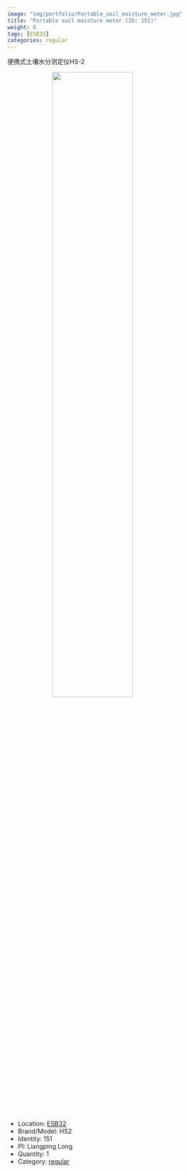 ```yaml
---
image: "img/portfolio/Portable_soil_moisture_meter.jpg"
title: "Portable soil moisture meter (ID: 151)"
weight: 0
tags: [ESB32]
categories: regular
---
```


便携式土壤水分测定仪HS-2

<!--more-->

<img src="../../img/portfolio/Portable_soil_moisture_meter.jpg" width="60%" style="display: block; margin: auto;">

- Location: [ESB32](../../tags/esb32)
- Brand/Model: HS2
- Identity: 151
- PI: Liangping Long
- Quantity: 1
- Category: [regular](../../categories/regular)






